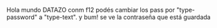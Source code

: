 Hola mundo
DATAZO
conm f12 podés cambiar los pass por "type-password" a "type-text". 
y bum! se ve la contraseña que está guardada
